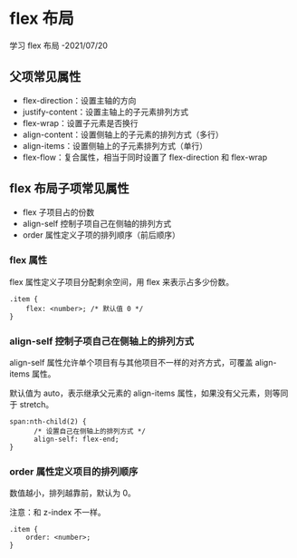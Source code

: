 # flex 布局

学习 flex 布局 -2021/07/20

## 父项常见属性

-   flex-direction：设置主轴的方向
-   justify-content：设置主轴上的子元素排列方式
-   flex-wrap：设置子元素是否换行
-   align-content：设置侧轴上的子元素的排列方式（多行）
-   align-items：设置侧轴上的子元素排列方式（单行）
-   flex-flow：复合属性，相当于同时设置了 flex-direction 和 flex-wrap

## flex 布局子项常见属性

-   flex 子项目占的份数
-   align-self 控制子项自己在侧轴的排列方式
-   order 属性定义子项的排列顺序（前后顺序）

### flex 属性

flex 属性定义子项目分配剩余空间，用 flex 来表示占多少份数。

```
.item {
    flex: <number>; /* 默认值 0 */
}

```

### align-self 控制子项自己在侧轴上的排列方式

align-self 属性允许单个项目有与其他项目不一样的对齐方式，可覆盖 align-items 属性。

默认值为 auto，表示继承父元素的 align-items 属性，如果没有父元素，则等同于 stretch。

```
span:nth-child(2) {
      /* 设置自己在侧轴上的排列方式 */
      align-self: flex-end;
}

```

### order 属性定义项目的排列顺序

数值越小，排列越靠前，默认为 0。

注意：和 z-index 不一样。

```
.item {
    order: <number>;
}
```

